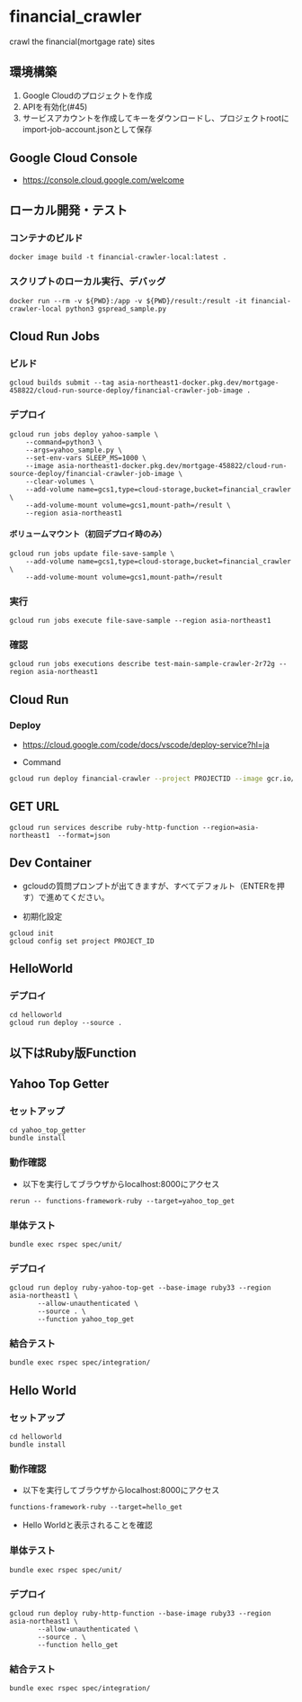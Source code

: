 # financial_crawler

crawl the financial(mortgage rate) sites


## 環境構築

1. Google Cloudのプロジェクトを作成
2. APIを有効化(#45)
3. サービスアカウントを作成してキーをダウンロードし、プロジェクトrootにimport-job-account.jsonとして保存

## Google Cloud Console

- https://console.cloud.google.com/welcome

## ローカル開発・テスト

### コンテナのビルド

```shell
docker image build -t financial-crawler-local:latest .
```

### スクリプトのローカル実行、デバッグ

```shell
docker run --rm -v ${PWD}:/app -v ${PWD}/result:/result -it financial-crawler-local python3 gspread_sample.py
```

## Cloud Run Jobs

### ビルド

```shell
gcloud builds submit --tag asia-northeast1-docker.pkg.dev/mortgage-458822/cloud-run-source-deploy/financial-crawler-job-image .
```

### デプロイ

```shell
gcloud run jobs deploy yahoo-sample \
    --command=python3 \
    --args=yahoo_sample.py \
    --set-env-vars SLEEP_MS=1000 \
    --image asia-northeast1-docker.pkg.dev/mortgage-458822/cloud-run-source-deploy/financial-crawler-job-image \
    --clear-volumes \
    --add-volume name=gcs1,type=cloud-storage,bucket=financial_crawler \
    --add-volume-mount volume=gcs1,mount-path=/result \
    --region asia-northeast1
```

#### ボリュームマウント（初回デプロイ時のみ）

```shell
gcloud run jobs update file-save-sample \
    --add-volume name=gcs1,type=cloud-storage,bucket=financial_crawler \
    --add-volume-mount volume=gcs1,mount-path=/result
```

### 実行

```shell
gcloud run jobs execute file-save-sample --region asia-northeast1
```

### 確認

```shell
gcloud run jobs executions describe test-main-sample-crawler-2r72g --region asia-northeast1
```

## Cloud Run

### Deploy

- https://cloud.google.com/code/docs/vscode/deploy-service?hl=ja

- Command

```bash
gcloud run deploy financial-crawler --project PROJECTID --image gcr.io/PROJECTID/financial-crawler --client-name "Cloud Code for VS Code" --client-version 2.31.1 --platform managed --region asia-northeast1 --allow-unauthenticated --port 8080 --cpu 1 --memory 512Mi --concurrency 80 --timeout 300 --clear-env-vars
```

## GET URL

```
gcloud run services describe ruby-http-function --region=asia-northeast1  --format=json
```

## Dev Container

- gcloudの質問プロンプトが出てきますが、すべてデフォルト（ENTERを押す）で進めてください。

- 初期化設定
```
gcloud init
gcloud config set project PROJECT_ID
```


## HelloWorld

### デプロイ

```
cd helloworld
gcloud run deploy --source .
```



## 以下はRuby版Function

## Yahoo Top Getter

### セットアップ

```
cd yahoo_top_getter
bundle install
```

### 動作確認

- 以下を実行してブラウザからlocalhost:8000にアクセス

```
rerun -- functions-framework-ruby --target=yahoo_top_get
```

### 単体テスト

```
bundle exec rspec spec/unit/
```

### デプロイ

```
gcloud run deploy ruby-yahoo-top-get --base-image ruby33 --region asia-northeast1 \
       --allow-unauthenticated \
       --source . \
       --function yahoo_top_get
```

### 結合テスト

```
bundle exec rspec spec/integration/
```

## Hello World

### セットアップ

```
cd helloworld
bundle install
```

### 動作確認

- 以下を実行してブラウザからlocalhost:8000にアクセス

```
functions-framework-ruby --target=hello_get
```

- Hello Worldと表示されることを確認

### 単体テスト

```
bundle exec rspec spec/unit/
```

### デプロイ

```
gcloud run deploy ruby-http-function --base-image ruby33 --region asia-northeast1 \
       --allow-unauthenticated \
       --source . \
       --function hello_get
```

### 結合テスト

```
bundle exec rspec spec/integration/
```